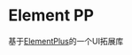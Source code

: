 <!--
 * @Date: 2022-12-28 23:19:54
 * @Author: liting luz.liting@gmail.com
 * @LastEditors: liting luz.liting@gmail.com
 * @LastEditTime: 2022-12-28 23:19:56
 * @FilePath: /element-pp/packages/element-pp/README.md
-->
# Element PP

基于[ElementPlus](https://github.com/element-plus/element-plus)的一个UI拓展库